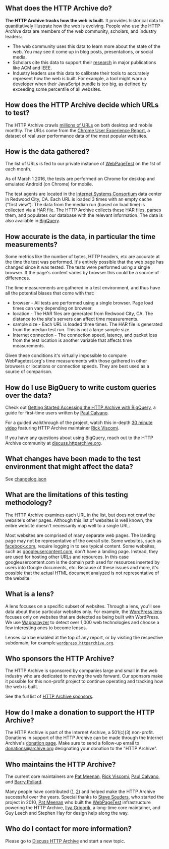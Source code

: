 ## What does the HTTP Archive do?

**The HTTP Archive tracks how the web is built.** It provides historical data to quantitatively illustrate how the web is evolving. People who use the HTTP Archive data are members of the web community, scholars, and industry leaders:

- The web community uses this data to learn more about the state of the web. You may see it come up in blog posts, presentations, or social media.
- Scholars cite this data to support their [research](https://scholar.google.com/scholar?q=httparchive.org) in major publications like ACM and IEEE.
- Industry leaders use this data to calibrate their tools to accurately represent how the web is built. For example, a tool might warn a developer when their JavaScript bundle is too big, as defined by exceeding some percentile of all websites.


## How does the HTTP Archive decide which URLs to test?

The HTTP Archive crawls [millions of URLs](https://httparchive.org/reports/state-of-the-web#numUrls) on both desktop and mobile monthly. The URLs come from the [Chrome User Experience Report](https://web.dev/fast/chrome-ux-report), a dataset of real user performance data of the most popular websites.


## How is the data gathered?

The list of URLs is fed to our private instance of [WebPageTest](https://webpagetest.org) on the 1st of each month.

As of March 1 2016, the tests are performed on Chrome for desktop and emulated Android (on Chrome) for mobile.

The test agents are located in the [Internet Systems Consortium](https://www.isc.org/) data center in Redwood City, CA. Each URL is loaded 3 times with an empty cache ("first view"). The data from the median run (based on load time) is collected via a [HAR file](https://en.wikipedia.org/wiki/.har). The HTTP Archive collects these HAR files, parses them, and populates our database with the relevant information. The data is also available in [BigQuery](https://bigquery.cloud.google.com/dataset/httparchive:pages).


## How accurate is the data, in particular the time measurements?

Some metrics like the number of bytes, HTTP headers, etc are accurate at the time the test was performed. It's entirely possible that the web page has changed since it was tested. The tests were performed using a single browser. If the page's content varies by browser this could be a source of differences.

The time measurements are gathered in a test environment, and thus have all the potential biases that come with that:

- browser - All tests are performed using a single browser. Page load times can vary depending on browser.
- location - The HAR files are generated from Redwood City, CA. The distance to the site's servers can affect time measurements.
- sample size - Each URL is loaded three times. The HAR file is generated from the median test run. This is not a large sample size.
- Internet connection - The connection speed, latency, and packet loss from the test location is another variable that affects time measurements.

Given these conditions it's virtually impossible to compare WebPagetest.org's time measurements with those gathered in other browsers or locations or connection speeds. They are best used as a source of comparison.


## How do I use BigQuery to write custom queries over the data?

Check out [Getting Started Accessing the HTTP Archive with BigQuery](https://github.com/HTTPArchive/httparchive.org/blob/main/docs/gettingstarted_bigquery.md), a guide for first-time users written by [Paul Calvano](https://twitter.com/paulcalvano).

For a guided walkthrough of the project, watch this in-depth [30 minute video](https://www.youtube.com/watch?v=00f9kza3BJ0) featuring HTTP Archive maintainer [Rick Viscomi](https://twitter.com/rick_viscomi).

If you have any questions about using BigQuery, reach out to the HTTP Archive community at [discuss.httparchive.org](https://discuss.httparchive.org/).


## What changes have been made to the test environment that might affect the data?

See [changelog.json](https://github.com/HTTPArchive/httparchive/blob/main/docs/changelog.json)


## What are the limitations of this testing methodology?

The HTTP Archive examines each URL in the list, but does not crawl the website's other pages. Although this list of websites is well known, the entire website doesn't necessarily map well to a single URL.

Most websites are comprised of many separate web pages. The landing page may not be representative of the overall site. Some websites, such as [facebook.com](http://www.facebook.com/), require logging in to see typical content. Some websites, such as [googleusercontent.com](http://www.googleusercontent.com/), don't have a landing page. Instead, they are used for hosting other URLs and resources. In this case googleusercontent.com is the domain path used for resources inserted by users into Google documents, etc. Because of these issues and more, it's possible that the actual HTML document analyzed is not representative of the website.


## What is a lens?

A lens focuses on a specific subset of websites. Through a lens, you'll see data about those particular websites only. For example, the [WordPress lens](https://wordpress.httparchive.org) focuses only on websites that are detected as being built with WordPress. We use [Wappalayzer](https://www.wappalyzer.com/) to detect over 1,000 web technologies and choose a few interesting ones to become lenses.

Lenses can be enabled  at the top of any report, or by visiting the respective subdomain, for example [`wordpress.httparchive.org`](https://wordpress.httparchive.org).


## Who sponsors the HTTP Archive?

The HTTP Archive is sponsored by companies large and small in the web industry who are dedicated to moving the web forward. Our sponsors make it possible for this non-profit project to continue operating and tracking how the web is built.

See the full list of [HTTP Archive sponsors](/about#sponsors).


## How do I make a donation to support the HTTP Archive?

The HTTP Archive is part of the Internet Archive, a 501(c)(3) non-profit. Donations in support of the HTTP Archive can be made through the Internet Archive's [donation page](https://archive.org/donate/). Make sure to send a follow-up email to [donations@archive.org](mailto:donations@archive.org?subject=HTTP+Archive+donation) designating your donation to the "HTTP Archive".


## Who maintains the HTTP Archive?

The current core maintainers are [Pat Meenan](https://twitter.com/patmeenan), [Rick Viscomi](https://twitter.com/rick_viscomi), [Paul Calvano](https://twitter.com/paulcalvano), and [Barry Pollard](https://twitter.com/tunetheweb).

Many people have contributed ([1](https://github.com/HTTPArchive/httparchive.org/graphs/contributors), [2](https://github.com/HTTPArchive/legacy.httparchive.org/graphs/contributors)) and helped make the HTTP Archive successful over the years. Special thanks to [Steve Souders](https://twitter.com/Souders), who started the project in 2010, [Pat Meenan](https://twitter.com/patmeenan) who built the [WebPageTest](https://webpagetest.org/) infrastructure powering the HTTP Archive, [Ilya Grigorik](https://twitter.com/igrigorik), a long-time core maintainer, and Guy Leech and Stephen Hay for design help along the way.


## Who do I contact for more information?

Please go to [Discuss HTTP Archive](https://discuss.httparchive.org/) and start a new topic.

